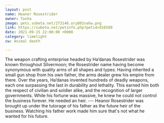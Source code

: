 ```yaml
---
layout: post
name: Heanor Rosestrider
owner: Tasha
image: pets.subeta.net/273146.ory801nahw.png
link: https://subeta.net/petinfo.php?petid=916589
date: 2021-09-15 22:00:00 +0000
category: limelight
cw: Animal death

---
```

The weapon crafting enterprise headed by Ha’danas Rosestrider was known throughout Silvermoon; the Rosestrider name having become synonymous with quality arms of all shapes and types. Having inherited a small gun shop from his own father, the arms dealer grew his empire from there. Over the years, Ha’danas invented hundreds of deadly weapons, each one surpassing the last in durability and lethality. This earned him both the respect of civilian and soldier alike, and the recognition of larger governments. While his fortune was massive, he knew he could not control the business forever. He needed an heir. --- Heanor Rosestrider was brought up under the tutorage of his father as the future heir of the business. Watching his father work made him sure that's not what he wanted for his future.